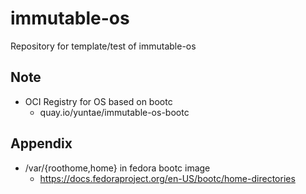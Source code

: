 # immutable-os

Repository for template/test of immutable-os

## Note

- OCI Registry for OS based on bootc
  - quay.io/yuntae/immutable-os-bootc

## Appendix

- /var/{roothome,home} in fedora bootc image
  - https://docs.fedoraproject.org/en-US/bootc/home-directories
